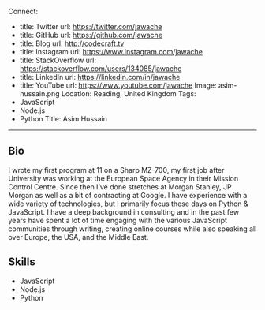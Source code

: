 Connect:
  - title: Twitter
    url: https://twitter.com/jawache
  - title: GitHub
    url: https://github.com/jawache
  - title: Blog
    url: http://codecraft.tv
  - title: Instagram
    url: https://www.instagram.com/jawache
  - title: StackOverflow
    url: https://stackoverflow.com/users/134085/jawache
  - title: LinkedIn
    url: https://linkedin.com/in/jawache
  - title: YouTube
    url: https://www.youtube.com/jawache
Image: asim-hussain.png
Location: Reading, United Kingdom
Tags:
  - JavaScript
  - Node.js
  - Python
Title: Asim Hussain
---
## Bio 
I wrote my first program at 11 on a Sharp MZ-700, my first job after University was working at the European Space Agency in their Mission Control Centre. Since then I’ve done stretches at Morgan Stanley, JP Morgan as well as a bit of contracting at Google.
I have experience with a wide variety of technologies, but I primarily focus these days on Python & JavaScript. I have a deep background in consulting and in the past few years have spent a lot of time engaging with the various JavaScript communities through writing, creating online courses while also speaking all over Europe, the USA, and the Middle East.

## Skills
* JavaScript
* Node.js
* Python
